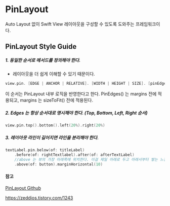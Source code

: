 # PinLayout
Auto Layout 없이 Swift View 레이아웃을 구성할 수 있도록 도와주는 프레임워크이다.


## PinLayout Style Guide

##### 1. 동일한 순서로 메서드를 정의해야 한다.
   - 레이아웃을 더 쉽게 이해할 수 있기 때문이다.
```swift
view.pin. [EDGE | ANCHOR | RELATIVE]. [WIDTH | HEIGHT | SIZE]. [pinEdges ()].[MARGINS]. [sizeToFit ()]
```

이 순서는 PinLayout 내부 로직을 반영한다고 한다.
PinEdges() 는 margins 전에 적용되고, margins 는 sizeToFit() 전에 적용된다.

##### 2. Edges 는 항상 순서대로 명시해야 한다. (Top, Bottom, Left, Right 순서)
```swift
view.pin.top().bottom().left(20%).right(20%)
```

##### 3. 레이아웃 라인이 길어지면 라인을 분리해야 한다.
```swift
textLabel.pin.below(of: titleLabel)
    .before(of: rightTextlabel).after(of: afterTextLabel) 
    //above 는 뷰의 가장 아래쪽에 위치한다. 이걸 제일 아래로 두고 아래서부터 쌓는 느낌
    .above(of: button).marginHorizontal(10)
```

#### 참고

[PinLayout Github](https://github.com/layoutBox/PinLayout#installation)

https://zeddios.tistory.com/1243
